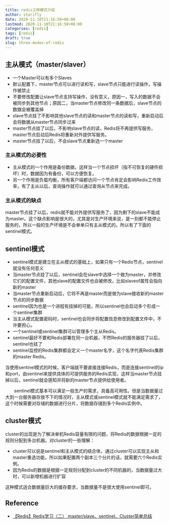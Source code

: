 ```yaml
---
title: redis三种模式介绍
author: starifly
date: 2020-11-10T21:16:50+08:00
lastmod: 2020-11-10T21:16:50+08:00
categories: [redis]
tags: [redis]
draft: true
slug: three-modes-of-redis
---
```


## 主从模式（master/slaver）

- 一个Master可以有多个Slaves
- 默认配置下，master节点可以进行读和写，slave节点只能进行读操作，写操作被禁止
- 不要修改配置让slave节点支持写操作，没有意义，原因一，写入的数据不会被同步到其他节点；原因二，当master节点修改同一条数据后，slave节点的数据会被覆盖掉
- slave节点挂了不影响其他slave节点的读和master节点的读和写，重新启动后会将数据从master节点同步过来
- master节点挂了以后，不影响slave节点的读，Redis将不再提供写服务，master节点启动后Redis将重新对外提供写服务。
- master节点挂了以后，不会slave节点重新选一个master

### 主从模式的必要性

- 主从模式的一个作用是备份数据，这样当一个节点损坏（指不可恢复的硬件损坏）时，数据因为有备份，可以方便恢复。
- 另一个作用是负载均衡，所有客户端都访问一个节点肯定会影响Redis工作效率，有了主从以后，查询操作就可以通过查询从节点来完成。

### 主从模式的缺点

master节点挂了以后，redis就不能对外提供写服务了，因为剩下的slave不能成为master。这个缺点影响是很大的，尤其是对生产环境来说，是一刻都不能停止服务的，所以一般的生产坏境是不会单单只有主从模式的。所以有了下面的sentinel模式。

## sentinel模式

- sentinel模式是建立在主从模式的基础上，如果只有一个Redis节点，sentinel就没有任何意义
- 当master节点挂了以后，sentinel会在slave中选择一个做为master，并修改它们的配置文件，其他slave的配置文件也会被修改，比如slaveof属性会指向新的master
- 当master节点重新启动后，它将不再是master而是做为slave接收新的master节点的同步数据
- sentinel因为也是一个进程有挂掉的可能，所以sentinel也会启动多个形成一个sentinel集群
- 当主从模式配置密码时，sentinel也会同步将配置信息修改到配置文件中，不许要担心。
- 一个sentinel或sentinel集群可以管理多个主从Redis。
- sentinel最好不要和Redis部署在同一台机器，不然Redis的服务器挂了以后，sentinel也挂了
- sentinel监控的Redis集群都会定义一个master名字，这个名字代表Redis集群的master Redis。

当使用sentinel模式的时候，客户端就不要直接连接Redis，而是连接sentinel的ip和port，由sentinel来提供具体的可提供服务的Redis实现，这样当master节点挂掉以后，sentinel就会感知并将新的master节点提供给使用者。

　　sentinel模式基本可以满足一般生产的需求，具备高可用性。但是当数据量过大到一台服务器存放不下的情况时，主从模式或sentinel模式就不能满足需求了，这个时候需要对存储的数据进行分片，将数据存储到多个Redis实例中。

## cluster模式

cluster的出现是为了解决单机Redis容量有限的问题，将Redis的数据根据一定的规则分配到多台机器。对cluster的一些理解：

- cluster可以说是sentinel和主从模式的结合体，通过cluster可以实现主从和master重选功能，所以如果配置两个副本三个分片的话，就需要六个Redis实例。
- 因为Redis的数据是根据一定规则分配到cluster的不同机器的，当数据量过大时，可以新增机器进行扩容

这种模式适合数据量巨大的缓存要求，当数据量不是很大使用sentinel即可。

## Reference

- [【Redis】Redis学习（二） master/slave、sentinel、Cluster简单总结](https://www.cnblogs.com/yiwangzhibujian/p/7047458.html)
